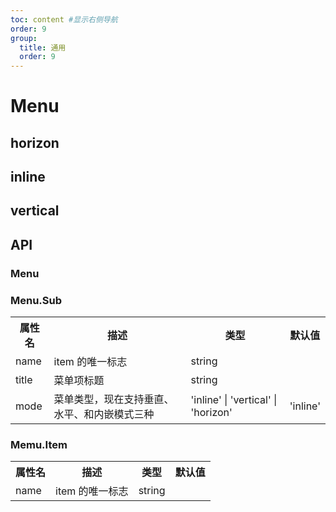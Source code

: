 ```yaml
---
toc: content #显示右侧导航
order: 9
group:
  title: 通用
  order: 9
---
```


# Menu

## horizon

<code src='./demo01.tsx' ></code>

## inline

<code src='./demo02.tsx' ></code>

## vertical

<code src='./demo03.tsx' ></code>

## API

### Menu
<API id="Menu"></API>

### Menu.Sub

<table>
  <tr>
    <th>属性名</th>
    <th>描述</th>
    <th>类型</th>
    <th>默认值</th>
  </tr>

  <tr>
    <td>name</td>
    <td>item 的唯一标志</td>
    <td>string</td>
    <td></td>
  </tr>

  <tr>
    <td>title</td>
    <td>菜单项标题</td>
    <td>string</td>
    <td></td>
  </tr>

  <tr>
    <td>mode</td>
    <td>菜单类型，现在支持垂直、水平、和内嵌模式三种</td>
    <td>'inline' | 'vertical' | 'horizon'</td>
    <td>'inline'</td>
  </tr>
</table>

### Memu.Item

<table>
  <tr>
    <th>属性名</th>
    <th>描述</th>
    <th>类型</th>
    <th>默认值</th>
  </tr>

  <tr>
    <td>name</td>
    <td>item 的唯一标志</td>
    <td>string</td>
    <td></td>
  </tr>
</table>
